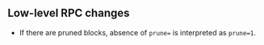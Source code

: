 Low-level RPC changes
---------------------
- If there are pruned blocks, absence of `prune=` is interpreted as `prune=1`.
